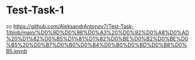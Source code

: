 # Test-Task-1

cc
https://github.com/AleksandrAntonov7/Test-Task-1/blob/main/%D0%9D%D0%98%D0%A3%20%D0%92%D0%A8%D0%AD%20%D1%82%D0%B5%D1%81%D1%82%D0%BE%D0%B2%D0%BE%D0%B5%20%D0%B7%D0%B0%D0%B4%D0%B0%D0%BD%D0%B8%D0%B5.ipynb
